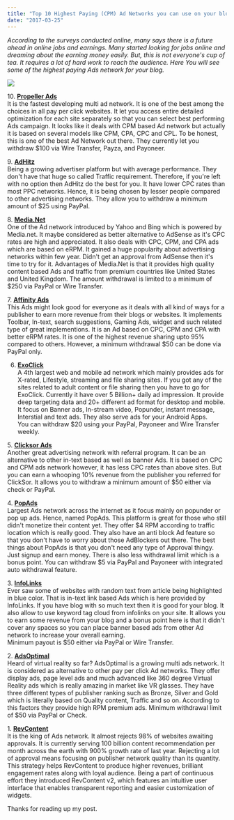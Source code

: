 ```yaml
---
title: "Top 10 Highest Paying (CPM) Ad Networks you can use on your blog"
date: "2017-03-25"
---
```


_According to the surveys conducted online, many says there is a future ahead in online jobs and earnings. Many started looking for jobs online and dreaming about the earning money easily. But, this is not everyone's cup of tea. It requires a lot of hard work to reach the audience. Here You will see some of the highest paying Ads network for your blog._  
  

[![](images/Ad+Network.jpg)](https://static1.squarespace.com/static/54d0ebd1e4b0bce5ca0d7a32/t/55a6d18ce4b0282b71e4ccd3/1436995980424/Ad+Network.jpg)

  

10\. **[Propeller Ads](http://www.propellerads.com/)**  
It is the fastest developing multi ad network. It is one of the best among the choices in all pay per click websites. It let you access entire detailed optimization for each site separately so that you can select best performing Ads campaign. It looks like it deals with CPM based Ad network but actually it is based on several models like CPM, CPA, CPC and CPL. To be honest, this is one of the best Ad Network out there. They currently let you withdraw $100 via Wire Transfer, Payza, and Payoneer.

  
9\. **[AdHitz](http://www.adhitz.com/)**  
Being a growing advertiser platform but with average performance. They don't have that huge so called Traffic requirement. Therefore, if you're left with no option then AdHitz do the best for you. It have lower CPC rates than most PPC networks. Hence, it is being chosen by lesser people compared to other advertising networks. They allow you to withdraw a minimum amount of $25 using PayPal.  
  
8\. **[Media.Net](http://media.net/)**  
One of the Ad network introduced by Yahoo and Bing which is powered by Media.net. It maybe considered as better alternative to AdSense as it's CPC rates are high and appreciated. It also deals with CPC, CPM, and CPA ads which are based on eRPM. It gained a huge popularity about advertising networks within few year. Didn't get an approval from AdSense then it's time to try for it. Advantages of Media.Net is that it provides high quality content based Ads and traffic from premium countries like United States and United Kingdom. The amount withdrawal is limited to a minimum of $250 via PayPal or Wire Transfer.  
  
7\. **[Affinity Ads](http://www.affinity.com/)**  
This Ads might look good for everyone as it deals with all kind of ways for a publisher to earn more revenue from their blogs or websites. It implements Toolbar, In-text, search suggestions, Gaming Ads, widget and such related type of great implementions. It is an Ad based on CPC, CPM and CPA with better eRPM rates. It is one of the highest revenue sharing upto 95% compared to others. However, a minimum withdrawal $50 can be done via PayPal only.  
  
6. **[ExoClick](http://www.exoclick.com/)**  
A 4th largest web and mobile ad network which mainly provides ads for X-rated, Lifestyle, streaming and file sharing sites. If you got any of the sites related to adult content or file sharing then you have to go for ExoClick. Currently it have over 5 Billion+ daily ad impression. It provide deep targeting data and 20+ different ad format for desktop and mobile. It focus on Banner ads, In-stream video, Popunder, instant message, Interstial and text ads. They also serve ads for your Android Apps.  
You can withdraw $20 using your PayPal, Payoneer and Wire Transfer weekly.  
  
5\. **[Clicksor Ads](http://www.clicksor.com/)**  
Another great advertising network with referral program. It can be an alternative to other in-text based as well as banner Ads. It is based on CPC and CPM ads network however, it has less CPC rates than above sites. But you can earn a whooping 10% revenue from the publisher you referred for ClickSor. It allows you to withdraw a minimum amount of $50 either via check or PayPal.  
  
4\. **[PopAds](http://www.popads.net/)**  
Largest Ads network across the internet as it focus mainly on popunder or pop up ads. Hence, named PopAds. This platform is great for those who still didn't monetize their content yet. They offer $4 RPM according to traffic location which is really good. They also have an anti block Ad feature so that you don't have to worry about those AdBlockers out there. The best things about PopAds is that you don't need any type of Approval thingy. Just signup and earn money. There is also less withdrawal limit which is a bonus point. You can withdraw $5 via PayPal and Payoneer with integrated auto withdrawal feature.  
  
3\. **[InfoLinks](http://www.infolinks.com/)**  
Ever saw some of websites with random text from article being highlighted in blue color. That is in-text link based Ads which is here provided by InfoLinks. If you have blog with so much text then it is good for your blog. It also allow to use keyword tag cloud from infolinks on your site. It allows you to earn some revenue from your blog and a bonus point here is that it didn't cover any spaces so you can place banner based ads from other Ad network to increase your overall earning.  
Minimum payout is $50 either via PayPal or Wire Transfer.  
  
2\. **[AdsOptimal](http://www.adsoptimal.com/)**  
Heard of virtual reality so far? AdsOptimal is a growing multi ads network. It is considered as alternative to other pay per click Ad networks. They offer display ads, page level ads and much advanced like 360 degree Virtual Reality ads which is really amazing in market like VR glasses. They have three different types of publisher ranking such as Bronze, Silver and Gold which is literally based on Quality content, Traffic and so on. According to this factors they provide high RPM premium ads. Minimum withdrawal limit of $50 via PayPal or Check.  
  
1\. **[RevContent](http://www.revcontent.com/)**  
It is the king of Ads network. It almost rejects 98% of websites awaiting approvals. It is currently serving 100 billion content recommendation per month across the earth with 900% growth rate of last year. Rejecting a lot of approval means focusing on publisher network quality than its quantity. This strategy helps RevContent to produce higher revenues, brilliant engagement rates along with loyal audience. Being a part of continuous effort they introduced RevContent v2, which features an intuitive user interface that enables transparent reporting and easier customization of widgets.  
  
Thanks for reading up my post.
